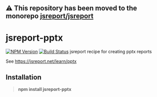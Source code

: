 **⚠️ This repository has been moved to the monorepo [jsreport/jsreport](https://github.com/jsreport/jsreport)**
--

# jsreport-pptx
[![NPM Version](http://img.shields.io/npm/v/jsreport-pptx.svg?style=flat-square)](https://npmjs.com/package/jsreport-pptx)
[![Build Status](https://travis-ci.com/jsreport/jsreport-pptx.png?branch=master)](https://travis-ci.org/jsreport/jsreport-pptx)
jsreport recipe for creating pptx reports

See https://jsreport.net/learn/pptx

## Installation

> **npm install jsreport-pptx**

